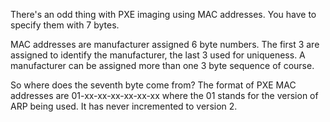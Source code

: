 There's an odd thing with PXE imaging using MAC addresses. You have to specify
them with 7 bytes.

MAC addresses are manufacturer assigned 6 byte numbers. The first 3 are
assigned to identify the manufacturer, the last 3 used for uniqueness. A
manufacturer can be assigned more than one 3 byte sequence of course.

So where does the seventh byte come from? The format of PXE MAC addresses are
01-xx-xx-xx-xx-xx-xx where the 01 stands for the version of ARP being used. It
has never incremented to version 2.

